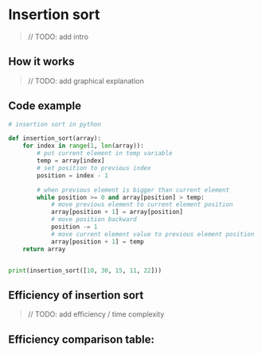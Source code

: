 # Insertion sort
> // TODO: add intro

## How it works
> // TODO: add graphical explanation 

## Code example
```python
# insertion sort in python

def insertion_sort(array):
    for index in range(1, len(array)):
        # put current element in temp variable
        temp = array[index]
        # set position to previous index
        position = index - 1

        # when previous element is bigger than current element
        while position >= 0 and array[position] > temp:
            # move previous element to current element position
            array[position + 1] = array[position]
            # move position backward
            position -= 1
            # move current element value to previous element position
            array[position + 1] = temp
    return array


print(insertion_sort([10, 30, 15, 11, 22]))
```

## Efficiency of insertion sort
> // TODO: add efficiency / time complexity

## Efficiency comparison table: